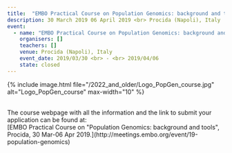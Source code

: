 ```yaml
---
title:  "EMBO Practical Course on Population Genomics: background and tools"
description: 30 March 2019 06 April 2019 <br> Procida (Napoli), Italy
event:
  - name: "EMBO Practical Course on Population Genomics: background and tools"
    organisers: []
    teachers: []
    venue: Procida (Napoli), Italy
    event_date: 2019/03/30 <br> - <br> 2019/04/06
    state: closed
---
```

{% include image.html file="/2022_and_older/Logo_PopGen_course.jpg" alt="Logo_PopGen_course" max-width="10" %}

<br>
The course webpage with all the information and the link to submit your application can be found at:<br>
[EMBO Practical Course on "Population Genomics&#58; background and tools", Procida, 30 Mar-06 Apr 2019.](http://meetings.embo.org/event/19-population-genomics)
<br>